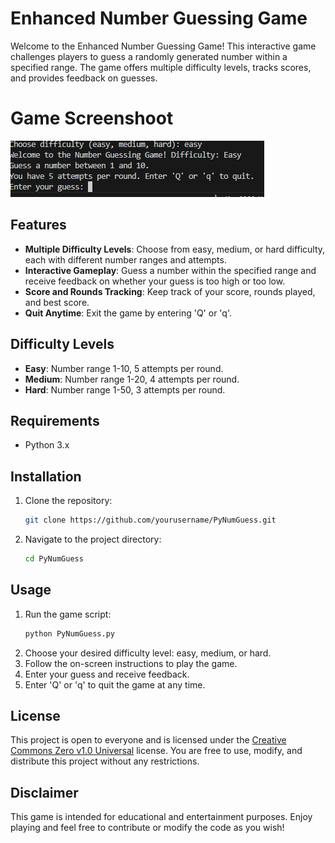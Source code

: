 # Enhanced Number Guessing Game

Welcome to the Enhanced Number Guessing Game! This interactive game challenges players to guess a randomly generated number within a specified range. The game offers multiple difficulty levels, tracks scores, and provides feedback on guesses.

# Game Screenshoot
![Game Screenshot](image.png)

## Features

- **Multiple Difficulty Levels**: Choose from easy, medium, or hard difficulty, each with different number ranges and attempts.
- **Interactive Gameplay**: Guess a number within the specified range and receive feedback on whether your guess is too high or too low.
- **Score and Rounds Tracking**: Keep track of your score, rounds played, and best score.
- **Quit Anytime**: Exit the game by entering 'Q' or 'q'.

## Difficulty Levels

- **Easy**: Number range 1-10, 5 attempts per round.
- **Medium**: Number range 1-20, 4 attempts per round.
- **Hard**: Number range 1-50, 3 attempts per round.

## Requirements

- Python 3.x

## Installation

1. Clone the repository:
   ```bash
   git clone https://github.com/yourusername/PyNumGuess.git
   ```
2. Navigate to the project directory:
   ```bash
   cd PyNumGuess
   ```

## Usage

1. Run the game script:
   ```bash
   python PyNumGuess.py
   ```
2. Choose your desired difficulty level: easy, medium, or hard.
3. Follow the on-screen instructions to play the game.
4. Enter your guess and receive feedback.
5. Enter 'Q' or 'q' to quit the game at any time.

## License

This project is open to everyone and is licensed under the [Creative Commons Zero v1.0 Universal](https://creativecommons.org/publicdomain/zero/1.0/) license. You are free to use, modify, and distribute this project without any restrictions.

## Disclaimer

This game is intended for educational and entertainment purposes. Enjoy playing and feel free to contribute or modify the code as you wish!